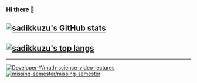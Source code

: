### Hi there 👋

## [![sadikkuzu's GitHub stats](https://github-readme-stats.vercel.app/api?username=sadikkuzu&show_icons=true&theme=dark&hide=stars&hide_title=true)](https://github.com/sadikkuzu)

## [![sadikkuzu's top langs](https://github-readme-stats.vercel.app/api/top-langs/?username=sadikkuzu&layout=compact&theme=dark&hide_title=true)](https://github.com/sadikkuzu)

---

[![Developer-Y/math-science-video-lectures](https://github-readme-stats.vercel.app/api/pin/?username=Developer-Y&repo=math-science-video-lectures&show_owner=true&layout=compact&theme=dark)](https://github.com/Developer-Y/math-science-video-lectures)
[![missing-semester/missing-semester](https://github-readme-stats.vercel.app/api/pin/?username=missing-semester&repo=missing-semester&show_owner=true&layout=compact&theme=dark)](https://github.com/missing-semester/missing-semester)

<!--
**sadikkuzu/sadikkuzu** is a ✨ _special_ ✨ repository because its `README.md` (this file) appears on your GitHub profile.

Here are some ideas to get you started:

- 🔭 I’m currently working on ...
- 🌱 I’m currently learning ...
- 👯 I’m looking to collaborate on ...
- 🤔 I’m looking for help with ...
- 💬 Ask me about ...
- 📫 How to reach me: ...
- 😄 Pronouns: ...
- ⚡ Fun fact: ...
-->
